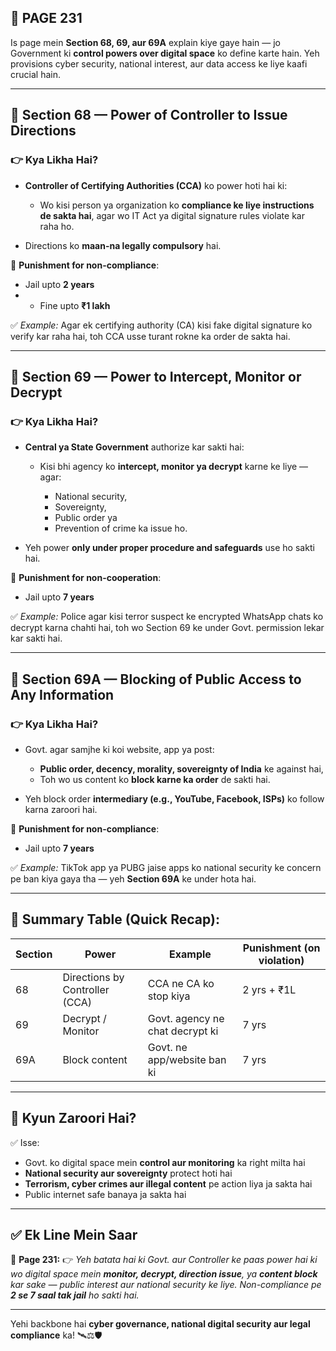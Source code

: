## 📄 **PAGE 231**

Is page mein **Section 68, 69, aur 69A** explain kiye gaye hain — jo Government ki **control powers over digital space** ko define karte hain. Yeh provisions cyber security, national interest, aur data access ke liye kaafi crucial hain.

---

## 🔹 **Section 68 — Power of Controller to Issue Directions**

### 👉 Kya Likha Hai?

* **Controller of Certifying Authorities (CCA)** ko power hoti hai ki:

  * Wo kisi person ya organization ko **compliance ke liye instructions de sakta hai**, agar wo IT Act ya digital signature rules violate kar raha ho.
* Directions ko **maan-na legally compulsory** hai.

📌 **Punishment for non-compliance**:

* Jail upto **2 years**
* * Fine upto **₹1 lakh**

✅ *Example:* Agar ek certifying authority (CA) kisi fake digital signature ko verify kar raha hai, toh CCA usse turant rokne ka order de sakta hai.

---

## 🔹 **Section 69 — Power to Intercept, Monitor or Decrypt**

### 👉 Kya Likha Hai?

* **Central ya State Government** authorize kar sakti hai:

  * Kisi bhi agency ko **intercept, monitor ya decrypt** karne ke liye — agar:

    * National security,
    * Sovereignty,
    * Public order ya
    * Prevention of crime ka issue ho.

* Yeh power **only under proper procedure and safeguards** use ho sakti hai.

📌 **Punishment for non-cooperation**:

* Jail upto **7 years**

✅ *Example:* Police agar kisi terror suspect ke encrypted WhatsApp chats ko decrypt karna chahti hai, toh wo Section 69 ke under Govt. permission lekar kar sakti hai.

---

## 🔹 **Section 69A — Blocking of Public Access to Any Information**

### 👉 Kya Likha Hai?

* Govt. agar samjhe ki koi website, app ya post:

  * **Public order, decency, morality, sovereignty of India** ke against hai,
  * Toh wo us content ko **block karne ka order** de sakti hai.

* Yeh block order **intermediary (e.g., YouTube, Facebook, ISPs)** ko follow karna zaroori hai.

📌 **Punishment for non-compliance**:

* Jail upto **7 years**

✅ *Example:* TikTok app ya PUBG jaise apps ko national security ke concern pe ban kiya gaya tha — yeh **Section 69A** ke under hota hai.

---

## 🧩 **Summary Table (Quick Recap):**

| Section | Power                          | Example                         | Punishment (on violation) |
| ------- | ------------------------------ | ------------------------------- | ------------------------- |
| 68      | Directions by Controller (CCA) | CCA ne CA ko stop kiya          | 2 yrs + ₹1L               |
| 69      | Decrypt / Monitor              | Govt. agency ne chat decrypt ki | 7 yrs                     |
| 69A     | Block content                  | Govt. ne app/website ban ki     | 7 yrs                     |

---

## 🔹 **Kyun Zaroori Hai?**

✅ Isse:

* Govt. ko digital space mein **control aur monitoring** ka right milta hai
* **National security aur sovereignty** protect hoti hai
* **Terrorism, cyber crimes aur illegal content** pe action liya ja sakta hai
* Public internet safe banaya ja sakta hai

---

## ✅ **Ek Line Mein Saar**

📌 **Page 231:**
👉 *Yeh batata hai ki Govt. aur Controller ke paas power hai ki wo digital space mein **monitor, decrypt, direction issue**, ya **content block** kar sake — public interest aur national security ke liye. Non-compliance pe **2 se 7 saal tak jail** ho sakti hai.*

---

Yehi backbone hai **cyber governance, national digital security aur legal compliance** ka! 🛰️⚖️🛡️
